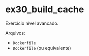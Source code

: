 # ex30_build_cache

Exercício nível avancado.

Arquivos:
- `Dockerfile`
- `Dockerfile` (ou equivalente)

